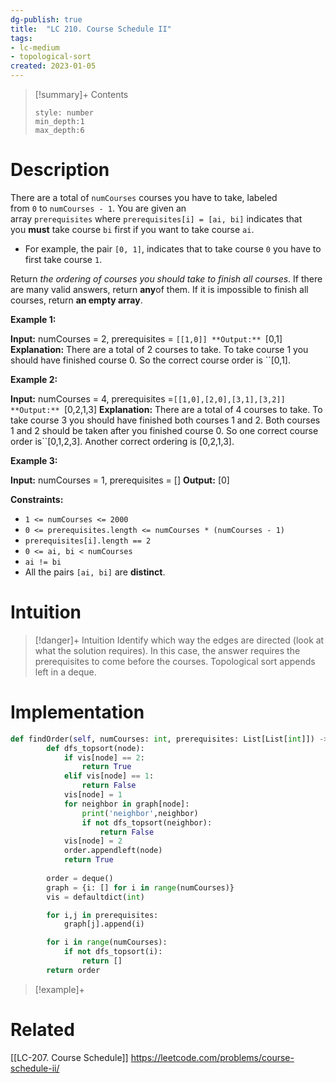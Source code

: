 ```yaml
---
dg-publish: true
title:  "LC 210. Course Schedule II"
tags:
- lc-medium
- topological-sort
created: 2023-01-05
---
```


>[!summary]+ Contents
>```toc
>style: number
>min_depth:1
>max_depth:6
>```

# Description
There are a total of `numCourses` courses you have to take, labeled from `0` to `numCourses - 1`. You are given an array `prerequisites` where `prerequisites[i] = [ai, bi]` indicates that you **must** take course `bi` first if you want to take course `ai`.

-   For example, the pair `[0, 1]`, indicates that to take course `0` you have to first take course `1`.

Return _the ordering of courses you should take to finish all courses_. If there are many valid answers, return **any**of them. If it is impossible to finish all courses, return **an empty array**.

**Example 1:**

**Input:** numCourses = 2, prerequisites = ``[[1,0]]
**Output:** ``[0,1]
**Explanation:** There are a total of 2 courses to take. To take course 1 you should have finished course 0. So the correct course order is ``[0,1].

**Example 2:**

**Input:** numCourses = 4, prerequisites =``[[1,0],[2,0],[3,1],[3,2]]
**Output:** ``[0,2,1,3]
**Explanation:** There are a total of 4 courses to take. To take course 3 you should have finished both courses 1 and 2. Both courses 1 and 2 should be taken after you finished course 0.
So one correct course order is``[0,1,2,3]. Another correct ordering is [0,2,1,3].

**Example 3:**

**Input:** numCourses = 1, prerequisites = []
**Output:** [0]

**Constraints:**

-   `1 <= numCourses <= 2000`
-   `0 <= prerequisites.length <= numCourses * (numCourses - 1)`
-   `prerequisites[i].length == 2`
-   `0 <= ai, bi < numCourses`
-   `ai != bi`
-   All the pairs `[ai, bi]` are **distinct**.

# Intuition

>[!danger]+ Intuition
>Identify which way the edges are directed (look at what the solution requires). In this case, the answer requires the prerequisites to come before the courses. Topological sort appends left in a deque. 

# Implementation
```python
def findOrder(self, numCourses: int, prerequisites: List[List[int]]) -> List[int]:
        def dfs_topsort(node):
            if vis[node] == 2:
                return True
            elif vis[node] == 1:
                return False
            vis[node] = 1
            for neighbor in graph[node]:
                print('neighbor',neighbor)
                if not dfs_topsort(neighbor):
                    return False
            vis[node] = 2
            order.appendleft(node)
            return True
        
        order = deque()
        graph = {i: [] for i in range(numCourses)}
        vis = defaultdict(int)

        for i,j in prerequisites:
            graph[j].append(i)

        for i in range(numCourses):
            if not dfs_topsort(i):
                return []
        return order
```

>[!example]+ 


# Related
[[LC-207. Course Schedule]]
https://leetcode.com/problems/course-schedule-ii/
